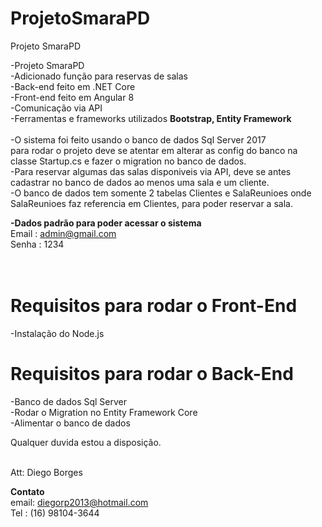# ProjetoSmaraPD
Projeto SmaraPD

-Projeto SmaraPD <BR>
-Adicionado função para reservas de salas <br>
-Back-end feito em .NET Core <br>
-Front-end feito em Angular 8 <br>
-Comunicação via API <br>
-Ferramentas e frameworks utilizados <strong>Bootstrap, Entity Framework</strong> <br>        
-O sistema foi feito usando o banco de dados Sql Server 2017 <br>
para rodar o projeto deve se atentar em alterar as config do banco na classe Startup.cs e fazer o migration no banco de dados. <br>
-Para reservar algumas das salas disponiveis via API, deve se antes cadastrar no banco de dados ao menos uma sala e um cliente. <br>
-O banco de dados tem somente 2 tabelas Clientes e SalaReunioes onde SalaReunioes faz referencia em Clientes, para poder reservar a sala. <br>

<strong>-Dados padrão para poder acessar o sistema</strong><br>
Email : admin@gmail.com <br>
Senha : 1234 <br> </strong> <br> <br>

# Requisitos para rodar o Front-End

-Instalação do Node.js

# Requisitos para rodar o Back-End

-Banco de dados Sql Server <br>
-Rodar o Migration no Entity Framework Core <br>
-Alimentar o banco de dados <br>
        
Qualquer duvida estou a disposição. <br><br>

Att: Diego Borges  <br>

<strong>Contato</strong> <br>
email: diegorp2013@hotmail.com <br>
Tel : (16) 98104-3644
        

